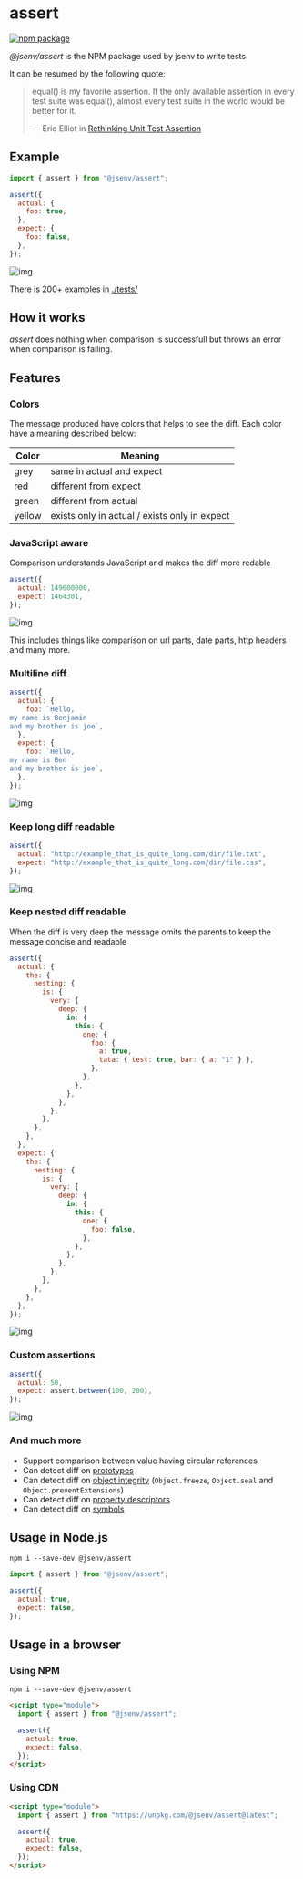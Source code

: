 # assert

[![npm package](https://img.shields.io/npm/v/@jsenv/assert.svg?logo=npm&label=package)](https://www.npmjs.com/package/@jsenv/assert)

_@jsenv/assert_ is the NPM package used by jsenv to write tests.

It can be resumed by the following quote:

> equal() is my favorite assertion. If the only available assertion in every test suite was equal(), almost every test suite in the world would be better for it.
>
> — Eric Elliot in [Rethinking Unit Test Assertion](https://medium.com/javascript-scene/rethinking-unit-test-assertions-55f59358253f)

## Example

```js
import { assert } from "@jsenv/assert";

assert({
  actual: {
    foo: true,
  },
  expect: {
    foo: false,
  },
});
```

![img](./tests/_object.test.js/basic/throw.svg)

There is 200+ examples in [./tests/](./tests/readme.md)

## How it works

_assert_ does nothing when comparison is successfull but throws an error when comparison is failing.

## Features

### Colors

The message produced have colors that helps to see the diff. Each color have a meaning described below:

| Color  | Meaning                                       |
| ------ | --------------------------------------------- |
| grey   | same in actual and expect                     |
| red    | different from expect                         |
| green  | different from actual                         |
| yellow | exists only in actual / exists only in expect |

### JavaScript aware

Comparison understands JavaScript and makes the diff more redable

```js
assert({
  actual: 149600000,
  expect: 1464301,
});
```

![img](./tests/_number.test.js/149_600_000_and_1_464_301/throw.svg)

This includes things like comparison on url parts, date parts, http headers and many more.

### Multiline diff

```js
assert({
  actual: {
    foo: `Hello,
my name is Benjamin
and my brother is joe`,
  },
  expect: {
    foo: `Hello,
my name is Ben
and my brother is joe`,
  },
});
```

![img](./tests/_string_multiline.test.js/second_line_contains_extra_chars/throw.svg)

### Keep long diff readable

```js
assert({
  actual: "http://example_that_is_quite_long.com/dir/file.txt",
  expect: "http://example_that_is_quite_long.com/dir/file.css",
});
```

![img](./tests/_max_columns.test.js/long_url_diff_at_end/throw.svg)

### Keep nested diff readable

When the diff is very deep the message omits the parents to keep the message concise and readable

```js
assert({
  actual: {
    the: {
      nesting: {
        is: {
          very: {
            deep: {
              in: {
                this: {
                  one: {
                    foo: {
                      a: true,
                      tata: { test: true, bar: { a: "1" } },
                    },
                  },
                },
              },
            },
          },
        },
      },
    },
  },
  expect: {
    the: {
      nesting: {
        is: {
          very: {
            deep: {
              in: {
                this: {
                  one: {
                    foo: false,
                  },
                },
              },
            },
          },
        },
      },
    },
  },
});
```

![img](./tests/_object.test.js/max_depth/throw.svg)

### Custom assertions

```js
assert({
  actual: 50,
  expect: assert.between(100, 200),
});
```

![img](./tests/_assert_between.test.js/50_is_too_small/throw.svg)

### And much more

- Support comparison between value having circular references
- Can detect diff on [prototypes](./tests/_prototype.test.js/prototype.test.js.md)
- Can detect diff on [object integrity](./tests/_object_integrity.test.js/object_integrity.test.js.md) (`Object.freeze`, `Object.seal` and `Object.preventExtensions`)
- Can detect diff on [property descriptors](./tests/_property_descriptor.test.js/property_descriptor.test.js.md)
- Can detect diff on [symbols](./tests/_symbol.test.js/symbol.test.js.md)

## Usage in Node.js

```console
npm i --save-dev @jsenv/assert
```

```js
import { assert } from "@jsenv/assert";

assert({
  actual: true,
  expect: false,
});
```

## Usage in a browser

### Using NPM

```console
npm i --save-dev @jsenv/assert
```

```html
<script type="module">
  import { assert } from "@jsenv/assert";

  assert({
    actual: true,
    expect: false,
  });
</script>
```

### Using CDN

```html
<script type="module">
  import { assert } from "https://unpkg.com/@jsenv/assert@latest";

  assert({
    actual: true,
    expect: false,
  });
</script>
```
